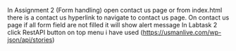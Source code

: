 In Assignment 2 (Form handling) open contact us page or from index.html there is a contact us hyperlink to navigate to contact us page.
On contact us page if all form field are not filled it will show alert message
In Labtask 2 click RestAPI button on top menu i have used (https://usmanlive.com/wp-json/api/stories)
